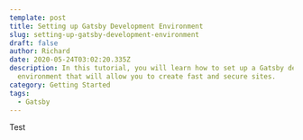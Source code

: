 ```yaml
---
template: post
title: Setting up Gatsby Development Environment
slug: setting-up-gatsby-development-environment
draft: false
author: Richard
date: 2020-05-24T03:02:20.335Z
description: In this tutorial, you will learn how to set up a Gatsby development
  environment that will allow you to create fast and secure sites.
category: Getting Started
tags:
  - Gatsby
---
```

Test